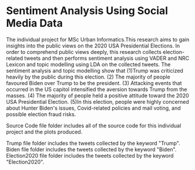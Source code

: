 # Sentiment Analysis Using Social Media Data
The individual project for MSc Urban Informatics.This research aims to gain insights into the public views on the 2020 USA Presidential Elections. In order to comprehend public views deeply, this research collects election-related tweets and then performs sentiment analysis using VADER and NRC Lexicon and topic modelling using LDA on the collected tweets. The sentiment analysis and topic modelling show that (1)Trump was criticized heavily by the public during this election. (2) The majority of people favoured Biden over Trump to be the president. (3) Attacking events that occurred in the US capitol intensified the aversion towards Trump from the masses. (4) The majority of people held a positive attitude toward the 2020 USA Presidential Election. (5)In this election, people were highly concerned about Hunter Biden's issues, Covid-related policies and mail voting, and possible election fraud risks. 

Source Code file folder includes all of the source code for this individual project and the plots produced.  

Trump file folder includes the tweets collected by the keyword "Trump". Biden file folder includes the tweets collected by the keyword "Biden". Election2020 file folder includes the tweets collected by the keyword "Election2020".

